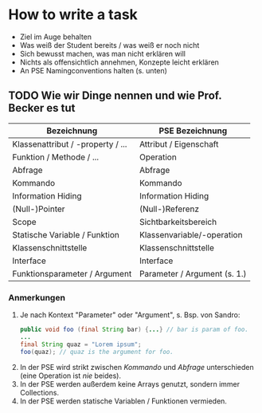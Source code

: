 # How to write a task

- Ziel im Auge behalten
- Was weiß der Student bereits / was weiß er noch nicht
- Sich bewusst machen, was man nicht erklären will
- Nichts als offensichtlich annehmen, Konzepte leicht erklären
- An PSE Namingconventions halten (s. unten)

## TODO Wie wir Dinge nennen und wie Prof. Becker es tut

| Bezeichnung                       | PSE Bezeichnung              |
| --------------------------------- | ---------------------------- |
| Klassenattribut / -property / ... | Attribut / Eigenschaft       |
| Funktion / Methode / ...          | Operation                    |
| Abfrage                           | Abfrage                      |
| Kommando                          | Kommando                     |
| Information Hiding                | Information Hiding           |
| (Null-)Pointer                    | (Null-)Referenz              |
| Scope                             | Sichtbarkeitsbereich         |
| Statische Variable / Funktion     | Klassenvariable/-operation   |
| Klassenschnittstelle              | Klassenschnittstelle         |
| Interface                         | Interface                    |
| Funktionsparameter / Argument     | Parameter / Argument (s. 1.) |

### Anmerkungen

1. Je nach Kontext "Parameter" oder "Argument", s. Bsp. von Sandro:
   ```java
   public void foo (final String bar) {...} // bar is param of foo.
   ...
   final String quaz = "Lorem ipsum";
   foo(quaz); // quaz is the argument for foo.
   ```
1. In der PSE wird strikt zwischen _Kommando_ und _Abfrage_ unterschieden (eine Operation ist _nie_ beides).
1. In der PSE werden außerdem keine Arrays genutzt, sondern immer Collections.
1. In der PSE werden statische Variablen / Funktionen vermieden.
